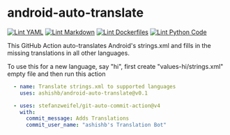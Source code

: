 # android-auto-translate

[![Lint YAML](https://github.com/ashishb/android-auto-translate/actions/workflows/lint-yaml.yaml/badge.svg)](https://github.com/ashishb/android-auto-translate/actions/workflows/lint-yaml.yaml)
[![Lint Markdown](https://github.com/ashishb/android-auto-translate/actions/workflows/lint-markdown.yaml/badge.svg)](https://github.com/ashishb/android-auto-translate/actions/workflows/lint-markdown.yaml)
[![Lint Dockerfiles](https://github.com/ashishb/android-auto-translate/actions/workflows/lint-docker.yaml/badge.svg)](https://github.com/ashishb/android-auto-translate/actions/workflows/lint-docker.yaml)
[![Lint Python Code](https://github.com/ashishb/android-auto-translate/actions/workflows/lint-python.yaml/badge.svg)](https://github.com/ashishb/android-auto-translate/actions/workflows/lint-python.yaml)

This GitHub Action auto-translates Android's strings.xml and
fills in the missing translations in all other languages.

To use this for a new language, say "hi", first create "values-hi/strings.xml" empty file
and then run this action

```yaml
  - name: Translate strings.xml to supported languages
    uses: ashishb/android-auto-translate@v0.1

  - uses: stefanzweifel/git-auto-commit-action@v4
    with:
      commit_message: Adds Translations
      commit_user_name: "ashishb's Translation Bot"
```

